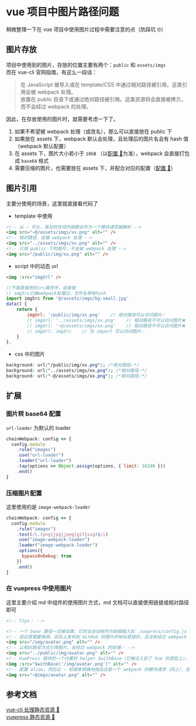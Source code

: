# vue 项目中图片路径问题

稍微整理一下在 vue 项目中使用图片过程中需要注意的点（防踩坑 🤓）

## 图片存放

项目中使用到的图片，存放的位置主要有两个：`public` 和 `assets/imgs`  
而在 vue-cli 官网指南，有这么一段话：

> 在 JavaScript 被导入或在 template/CSS 中通过相对路径被引用。这类引用会被 webpack 处理。  
> 放置在 public 目录下或通过绝对路径被引用。这类资源将会直接被拷贝，而不会经过 webpack 的处理。

因此，在存放使用的图片时，就需要考虑一下了。

1. 如果不希望被 webpack 处理（或改名），那么可以直接放在 public 下
2. 如果放在 assets 下，webpack 默认会处理，且处理后的图片名会有 hash 值（webpack 默认配置）
3. 在 assets 下，图片大小若小于 `10kB` （以[配置 🚀](#扩展)为准），webpack 会直接打包成 `base64` 格式
4. 需要压缩的图片，也需要放在 assets 下，并配合对应的配置（[配置 🚀](#压缩图片配置)）

## 图片引用

主要分使用的场景，这里就直接看代码了

- template 中使用

```html
<!-- 以 ~ 开头，其后的任何内容都会作为一个模块请求被解析 -->
<img src="~@/assets/imgs/xx.png" alt="" />
<!-- 相对路径，会被 webpack 处理 -->
<img src="../assets/imgs/xx.png" alt="" />
<!-- 引用 public 下的图片，不会被 webpack 处理 -->
<img src="/public/img/xx.png" alt="" />
```

- script 中的动态 url

```html
<img :src="imgUrl" />
```

```javascript
//不能直接用在src属性中，会报错
// imgSrc已被webpack处理过，文件名带有hash
import imgSrc from '@/assets/imgs/bg-small.jpg'
data() {
    return {
        imgUrl: '/public/img/xx.png'    // 绝对路径可以访问图片✅
        // imgUrl: '../assets/imgs/xx.png'    // 相对路径不可以访问图片❌
        // imgUrl: '~@/assets/imgs/xx.png'    // 相对路径不可以访问图片❌
        // imgUrl: imgSrc    // 先 import 可以访问图片✅
    }
},
```

- css 中的图片

```css
background: url("/public/img/xx.png"); /*绝对路径✅*/
background: url("../assets/imgs/xx.png"); /*相对路径✅*/
background: url("~@/assets/imgs/xx.png"); /*相对路径✅*/
```

## 扩展

### 图片转 base64 配置

`url-loader` 为默认的 loader

```javascript
chainWebpack: config => {
  config.module
    .rule("images")
    .use("url-loader")
    .loader("url-loader")
    .tap(options => Object.assign(options, { limit: 10240 }))
    .end()
}
```

### 压缩图片配置

这里使用的是 `image-webpack-loader`

```javascript
chainWebpack: config => {
  config.module
    .rule("images")
    .test(/\.(png|jpg|jpeg|gif|svg)$/i)
    .use("image-webpack-loader")
    .loader("image-webpack-loader")
    .options({
      bypassOnDebug: true
    })
    .end()
}
```

### 在 vuepress 中使用图片

这里主要介绍 md 中组件的使用图片方式，md 文档可以直接使用链接或相对路径即可

```html
<!-- Tips： -->

<!-- 一个 base 路径一旦被设置，它将会自动地作为前缀插入到 .vuepress/config.js 中所有以 / 开始的资源路径中。 -->
<!-- 但这里需要慎用，实际上发布到 GitHub 时图片的地址是错的，且没有经过 webpack 处理❌ -->
<img src="/img/avatar.png" alt="" />
<!-- 以相对路径方式引用图片，会经过 webpack 的处理✅ -->
<img src="../public/img/avatar.png" alt="" />
<!-- VuePress 提供的一个内置的 helper $withBase（它被注入到了 Vue 的原型上），可以帮助你生成正确的路径，但会经过 webpack 的处理✅ -->
<img :src="$withBase('/img/avatar.png')" alt="" />
<!-- 配置 alias，然后以 ~ 前缀来明确地指出这是一个 webpack 的模块请求（同上），会经过 webpack 的处理✅ -->
<img src="~@imgs/avatar.png" alt="" />
```

## 参考文档

[vue-cli 处理静态资源 🚀](https://cli.vuejs.org/zh/guide/html-and-static-assets.html#%E5%A4%84%E7%90%86%E9%9D%99%E6%80%81%E8%B5%84%E6%BA%90)  
[vuepress 静态资源 🚀](https://vuepress.vuejs.org/zh/guide/assets.html#%E5%9F%BA%E7%A1%80%E8%B7%AF%E5%BE%84)
